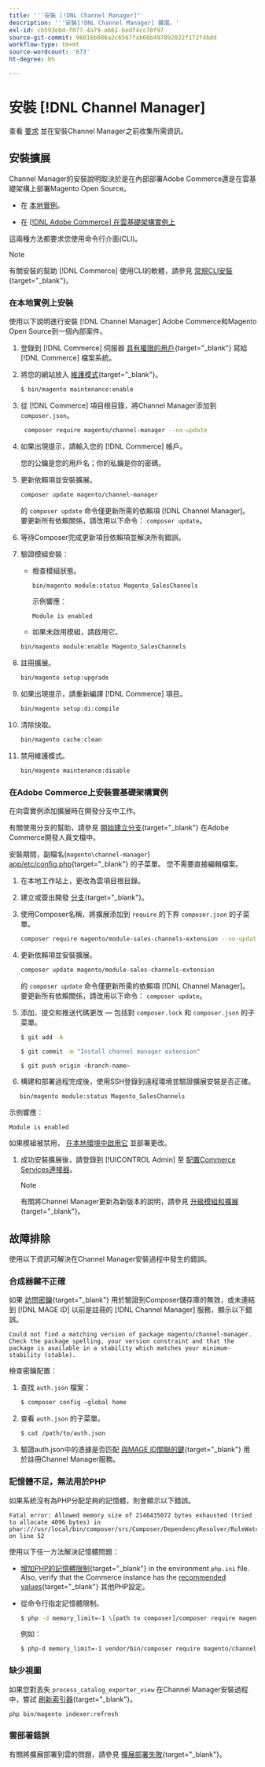 ```yaml
---
title: '''安裝 [!DNL Channel Manager]"'
description: '''安裝[!DNL Channel Manager] 擴展。'
exl-id: cb593ebd-f077-4a79-a661-bedf4cc70f97
source-git-commit: 96016b086a2c6567fab66b497892022f172f4bdd
workflow-type: tm+mt
source-wordcount: '673'
ht-degree: 0%

---
```



# 安裝 [!DNL Channel Manager]

查看 [要求](onboard.md#requirements) 並在安裝Channel Manager之前收集所需資訊。

## 安裝擴展

Channel Manager的安裝說明取決於是在內部部署Adobe Commerce還是在雲基礎架構上部署Magento Open Source。

- 在 [本地實例](#install-on-an-on-premises-instance)。

- 在 [[!DNL Adobe Commerce] 在雲基礎架構實例上](#install-adobe-commerce-on-cloud-infrastructure)

這兩種方法都要求您使用命令行介面(CLI)。

>[!NOTE]
>
>有關安裝的幫助 [!DNL Commerce] 使用CLI的軟體，請參見 [常規CLI安裝](https://devdocs.magento.com/extensions/install/){target="_blank"}。

### 在本地實例上安裝

使用以下說明進行安裝 [!DNL Channel Manager] Adobe Commerce和Magento Open Source到一個內部案件。

1. 登錄到 [!DNL Commerce] 伺服器 [具有權限的用戶](https://devdocs.magento.com/guides/v2.4/install-gde/prereq/file-system-perms.html){target="_blank"} 寫給 [!DNL Commerce] 檔案系統。

1. 將您的網站放入 [維護模式](https://devdocs.magento.com/guides/v2.4/install-gde/install/cli/install-cli-subcommands-maint.html){target="_blank"}。

   ```bash
   $ bin/magento maintenance:enable
   ```

1. 從 [!DNL Commerce] 項目根目錄，將Channel Manager添加到 `composer.json`。

   ```bash
    composer require magento/channel-manager --no-update
   ```

1. 如果出現提示，請輸入您的 [!DNL Commerce] 帳戶。

   您的公鑰是您的用戶名；你的私鑰是你的密碼。

1. 更新依賴項並安裝擴展。

   ```bash
   composer update magento/channel-manager
   ```

   的 `composer update` 命令僅更新所需的依賴項 [!DNL Channel Manager]。 要更新所有依賴關係，請改用以下命令： `composer update`。

1. 等待Composer完成更新項目依賴項並解決所有錯誤。

1. 驗證模組安裝：

   - 檢查模組狀態。

      ```bash
      bin/magento module:status Magento_SalesChannels
      ```

      示例響應：

      ```terminal
      Module is enabled
      ```

   - 如果未啟用模組，請啟用它。

   ```bash
   bin/magento module:enable Magento_SalesChannels
   ```

1. 註冊擴展。

   ```bash
   bin/magento setup:upgrade
   ```

1. 如果出現提示，請重新編譯 [!DNL Commerce] 項目。

   ```bash
   bin/magento setup:di:compile
   ```

1. 清除快取。

   ```bash
   bin/magento cache:clean
   ```

1. 禁用維護模式。

   ```bash
   bin/magento maintenance:disable
   ```

### 在Adobe Commerce上安裝雲基礎架構實例

在向雲實例添加擴展時在開發分支中工作。

有關使用分支的幫助，請參見 [開始建立分支](https://devdocs.magento.com/cloud/env/environments-start.html#getstarted){target="_blank"} 在Adobe Commerce開發人員文檔中。

安裝期間，副檔名(`magento\channel-manager`) [app/etc/config.php](https://devdocs.magento.com/cloud/live/sens-data-over.html#configuration-data){target="_blank"} 的子菜單。 您不需要直接編輯檔案。

1. 在本地工作站上，更改為雲項目根目錄。

1. 建立或簽出開發 [分支](https://devdocs-beta.magento.com/cloud/env/environments-start.html#getstarted){target="_blank"}。

1. 使用Composer名稱，將擴展添加到 `require` 的下界 `composer.json` 的子菜單。

   ```bash
   composer require magento/module-sales-channels-extension --no-update
   ```

1. 更新依賴項並安裝擴展。

   ```bash
   composer update magento/module-sales-channels-extension
   ```

   的 `composer update` 命令僅更新所需的依賴項 [!DNL Channel Manager]。 要更新所有依賴關係，請改用以下命令： `composer update`。

1. 添加、提交和推送代碼更改 — 包括對 `composer.lock` 和 `composer.json` 的子菜單。

   ```bash
   $ git add -A
   ```

   ```bash
   $ git commit -m "Install channel manager extension" 
   ```

   ```bash
   $ git push origin <branch-name>
   ```

1. 構建和部署過程完成後，使用SSH登錄到遠程環境並驗證擴展安裝是否正確。

```bash
   bin/magento module:status Magento_SalesChannels
```

示例響應：

```terminal
Module is enabled
```

如果模組被禁用， [在本地環境中啟用它](https://devdocs.magento.com/cloud/howtos/install-components.html#manage-extensions) 並部署更改。


1. 成功安裝擴展後，請登錄到 [!UICONTROL Admin] 至 [配置Commerce Services連接器](connect.md)。

   >[!NOTE]
   >
   >有關將Channel Manager更新為新版本的說明，請參見 [升級模組和擴展](https://experienceleague.adobe.com/docs/commerce-operations/upgrade-guide/modules/upgrade.html){target="_blank"}。


## 故障排除

使用以下資訊可解決在Channel Manager安裝過程中發生的錯誤。

### 合成器鍵不正確

如果 [訪問密鑰](https://devdocs.magento.com/guides/v2.4/install-gde/prereq/connect-auth.html){target="_blank"} 用於驗證到Composer儲存庫的無效，或未連結到 [!DNL MAGE ID] 以前是註冊的 [!DNL Channel Manager] 服務，顯示以下錯誤。

```terminal
Could not find a matching version of package magento/channel-manager. Check the package spelling, your version constraint and that the package is available in a stability which matches your minimum-stability (stable).
```

檢查密鑰配置：

1. 查找 `auth.json` 檔案：

   ```bash
   $ composer config –global home
   ```

1. 查看 `auth.json` 的子菜單。

   ```bash
   $ cat /path/to/auth.json
   ```

1. 驗證auth.json中的憑據是否匹配 [與MAGE ID關聯的鍵](https://devdocs.magento.com/guides/v2.4/install-gde/prereq/connect-auth.html){target="_blank"} 用於註冊Channel Manager服務。

### 記憶體不足，無法用於PHP

如果系統沒有為PHP分配足夠的記憶體，則會顯示以下錯誤。

```terminal
Fatal error: Allowed memory size of 2146435072 bytes exhausted (tried to allocate 4096 bytes) in phar:///usr/local/bin/composer/src/Composer/DependencyResolver/RuleWatchGraph.php on line 52
```

使用以下任一方法解決記憶體問題：

- [增加PHP的記憶體限制](https://devdocs.magento.com/cloud/project/magento-app-php-ini.html#increase-php-memory-limit){target="_blank"} in the environment `php.ini` file. Also, verify that the Commerce instance has the [recommended values](https://devdocs.magento.com/guides/v2.4/install-gde/prereq/php-settings.html){target="_blank"} 其他PHP設定。

- 從命令行指定記憶體限制。

   ```bash
   $ php -d memory_limit=-1 \[path to composer]/composer require magento/payment-services.
   ```

   例如：

   ```bash
   $ php-d memory_limit=-1 vendor/bin/composer require magento/channel-manager
   ```

### 缺少視圖

如果您對丟失 `process_catalog_exporter_view` 在Channel Manager安裝過程中，嘗試 [刷新索引器](https://devdocs.magento.com/guides/v2.4/config-guide/cli/config-cli-subcommands-index.html#config-cli-subcommands-index-reindex){target="_blank"}。

```bash
php bin/magento indexer:refresh
```

### 雲部署錯誤

有關將擴展部署到雲的問題，請參見 [擴展部署失敗](https://devdocs.magento.com/cloud/trouble/trouble_comp-deploy-fail.html){target="_blank"}。
